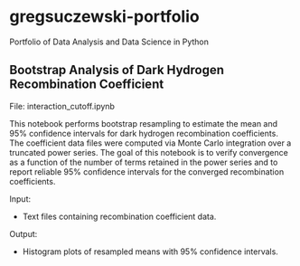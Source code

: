 # gregsuczewski-portfolio

Portfolio of Data Analysis and Data Science in Python

Bootstrap Analysis of Dark Hydrogen Recombination Coefficient
-------------------------------------------------------------

File: interaction_cutoff.ipynb

This notebook performs bootstrap resampling to estimate the mean and 95% confidence intervals 
for dark hydrogen recombination coefficients. The coefficient data files were computed via Monte Carlo 
integration over a truncated power series. The goal of this notebook is to verify convergence 
as a function of the number of terms retained in the power series and to report reliable 95% 
confidence intervals for the converged recombination coefficients.

Input:
- Text files containing recombination coefficient data.

Output:
- Histogram plots of resampled means with 95% confidence intervals.
